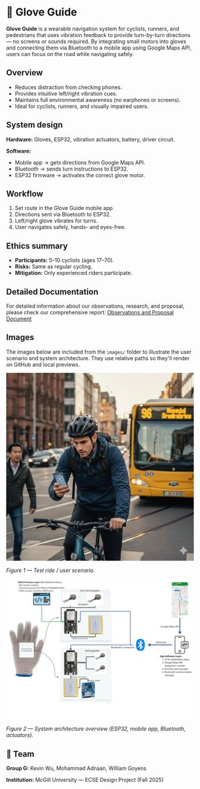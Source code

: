 # 🧤 Glove Guide

**Glove Guide** is a wearable navigation system for cyclists, runners, and pedestrians that uses vibration feedback to provide turn-by-turn directions — no screens or sounds required. By integrating small motors into gloves and connecting them via Bluetooth to a mobile app using Google Maps API, users can focus on the road while navigating safely.

## Overview

- Reduces distraction from checking phones.
- Provides intuitive left/right vibration cues.
- Maintains full environmental awareness (no earphones or screens).
- Ideal for cyclists, runners, and visually impaired users.

## System design

**Hardware:** Gloves, ESP32, vibration actuators, battery, driver circuit.

**Software:**

- Mobile app → gets directions from Google Maps API.
- Bluetooth → sends turn instructions to ESP32.
- ESP32 firmware → activates the correct glove motor.

## Workflow

1. Set route in the Glove Guide mobile app.
2. Directions sent via Bluetooth to ESP32.
3. Left/right glove vibrates for turns.
4. User navigates safely, hands- and eyes-free.

## Ethics summary

- **Participants:** 5–10 cyclists (ages 17–70).
- **Risks:** Same as regular cycling.
- **Mitigation:** Only experienced riders participate.

## Detailed Documentation

For detailed information about our observations, research, and proposal, please check our comprehensive report:
[Observations and Proposal Document](https://drive.google.com/file/d/1vhEsAlTU161bzLwdcQ8EdqqY2YrobZBX/view?usp=sharing)

## Images

The images below are included from the `images/` folder to illustrate the user scenario and system architecture. They use relative paths so they'll render on GitHub and local previews.

![Person riding a bike — test ride scenario](images/man-on-bike.jpg)

*Figure 1 — Test ride / user scenario.*

![System architecture diagram](images/system-architecture.jpg)

*Figure 2 — System architecture overview (ESP32, mobile app, Bluetooth, actuators).* 

## 👥 Team

**Group G:** Kevin Wu, Mohammad Adnaan, William Goyens

**Institution:** McGill University — ECSE Design Project (Fall 2025)

